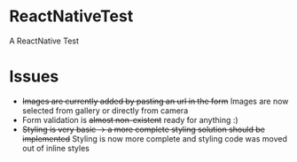 # ReactNativeTest
A ReactNative Test

# Issues
- ~~Images are currently added by pasting an url in the form~~ Images are now selected from gallery or directly from camera
- Form validation is ~~almost non-existent~~ ready for anything :)
- ~~Styling is very basic -> a more complete styling solution should be implemented~~ Styling is now more complete and styling code was moved out of inline styles
